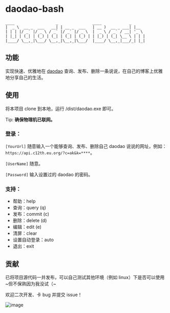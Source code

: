 # daodao-bash

    ____                  _               ____            _
    |  _ \  __ _  ___   __| | __ _  ___   | __ )  __ _ ___| |__
    | | | |/ _` |/ _ \ / _` |/ _` |/ _ \  |  _ \ / _` / __| '_ \
    | |_| | (_| | (_) | (_| | (_| | (_) | | |_) | (_| \__ \ | | |
    |____/ \__,_|\___/ \__,_|\__,_|\___/  |____/ \__,_|___/_| |_|



## 功能

实现快速、优雅地在 [daodao](https://github.com/Rock-Candy-Tea/daodao) 查询、发布、删除一条说说，在自己的博客上优雅地分享自己的生活。

## 使用

将本项目 clone 到本地，运行 /dist/daodao.exe 即可。

Tip: **确保物理机已联网。**

### 登录：

`[YourUrl]` 随意输入一个能够查询、发布、删除自己 daodao 说说的网址，例如：`https://api.c12th.eu.org/?c=ak&k=****`。

`[UserName]` 随意。

`[Password]` 输入设置过的 daodao 的密码。

### 支持：

- 帮助：help
- 查询：query (q)
- 发布：commit (c)
- 删除：delete (d)
- 编辑：edit (e)
- 清屏：clear
- 设置自动登录：auto
- 退出：exit

## 贡献

已将项目源代码一并发布，可以自己测试其他环境（例如 linux）下是否可以使用 ~但不保熟因为我没试（~

欢迎二次开发、卡 bug 并提交 issue！

![image](https://user-images.githubusercontent.com/75172736/189523577-51488fea-4cc3-4d39-827c-069e31d8a677.png)

